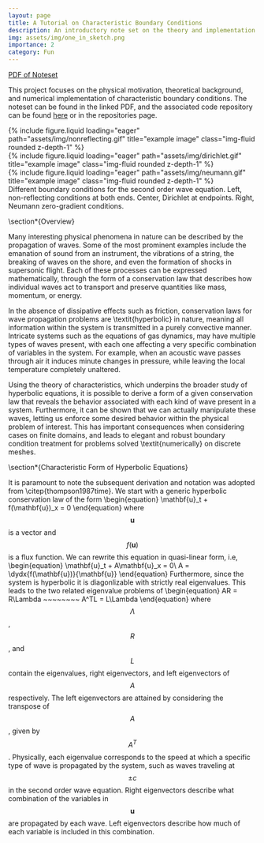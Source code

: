 ```yaml
---
layout: page
title: A Tutorial on Characteristic Boundary Conditions
description: An introductory note set on the theory and implementation of characteristic boundary conditions for hyperbolic conservation laws
img: assets/img/one_in_sketch.png
importance: 2
category: Fun
---
```


[PDF of Noteset](/assets/pdf/CHARBC_PDF.pdf)

This project focuses on the physical motivation, theoretical background, and numerical implementation of characteristic boundary conditions. The noteset can be found in the linked PDF, and the associated code repository can be found 
[here](https://github.com/sulli72/CHAR_BCS) or in the repositories page.

<div class="row">
    <div class="col-sm mt-3 mt-md-0">
        {% include figure.liquid loading="eager" path="assets/img/nonreflecting.gif" title="example image" class="img-fluid rounded z-depth-1" %}
    </div>
    <div class="col-sm mt-3 mt-md-0">
        {% include figure.liquid loading="eager" path="assets/img/dirichlet.gif" title="example image" class="img-fluid rounded z-depth-1" %}
    </div>
    <div class="col-sm mt-3 mt-md-0">
        {% include figure.liquid loading="eager" path="assets/img/neumann.gif" title="example image" class="img-fluid rounded z-depth-1" %}
    </div>
</div>
<div class="caption">
    Different boundary conditions for the second order wave equation. Left, non-reflecting conditions at both ends. Center, Dirichlet at endpoints. Right, Neumann zero-gradient conditions.
</div>

\section*{Overview}

Many interesting physical phenomena in nature can be described by the propagation of waves.
Some of the most prominent examples include the emanation of sound from an instrument, the vibrations of a string, the breaking of waves on the shore, and even the formation of shocks in supersonic flight.
Each of these processes can be expressed mathematically, through the form of a conservation law that describes how individual waves act to transport and preserve quantities like mass, momentum, or energy.

In the absence of dissipative effects such as friction, conservation laws for wave propagation problems are \textit{hyperbolic} in nature, meaning all information within the system is transmitted in a purely convective manner.
Intricate systems such as the equations of gas dynamics, may have multiple types of waves present, with each one affecting a very specific combination of variables in the system.
For example, when an acoustic wave passes through air it induces minute changes in pressure, while leaving the local temperature completely unaltered. 

Using the theory of characteristics, which underpins the broader study of hyperbolic equations, it is possible to derive a form of a given conservation law that reveals the behavior associated with each kind of wave present in a system.
Furthermore, it can be shown that we can actually manipulate these waves, letting us enforce some desired behavior within the physical problem of interest.
This has important consequences when considering cases on finite domains, and leads to elegant and robust boundary condition treatment for problems solved \textit{numerically} on discrete meshes.


\section*{Characteristic Form of Hyperbolic Equations}

It is paramount to note the subsequent derivation and notation was adopted from \citep{thompson1987time}.
We start with a generic hyperbolic conservation law of the form
\begin{equation}
    \mathbf{u}_t + f(\mathbf{u})_x = 0
\end{equation}
where $$\mathbf{u}$$ is a vector and $$f(\mathbf{u})$$ is a flux function.
We can rewrite this equation in quasi-linear form, i.e,
\begin{equation}
    \mathbf{u}_t + A\mathbf{u}_x = 0\\
    A = \dydx{f(\mathbf{u})}{\mathbf{u}}
\end{equation}
Furthermore, since the system is hyperbolic it is diagonlizable with strictly real eigenvalues. This leads to the two related eigenvalue problems of
\begin{equation}
    AR = R\Lambda ~~~~~~~~ A^TL = L\Lambda
\end{equation}
where $$\Lambda$$, $$R$$, and $$L$$ contain the eigenvalues, right eigenvectors, and left eigenvectors of $$A$$ respectively.
The left eigenvectors are attained by considering the transpose of $$A$$, given by $$A^T$$.
Physically, each eigenvalue corresponds to the speed at which a specific type of wave is propagated by the system, such as waves traveling at $$\pm c$$ in the second order wave equation.
Right eigenvectors describe what combination of the variables in $$\mathbf{u}$$ are propagated by each wave.
Left eigenvectors describe how much of each variable is included in this combination.